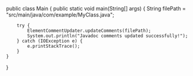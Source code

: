 public class Main {
    public static void main(String[] args) {
        String filePath = "src/main/java/com/example/MyClass.java";

        try {
            ElementCommentUpdater.updateComments(filePath);
            System.out.println("Javadoc comments updated successfully!");
        } catch (IOException e) {
            e.printStackTrace();
        }
    }
}